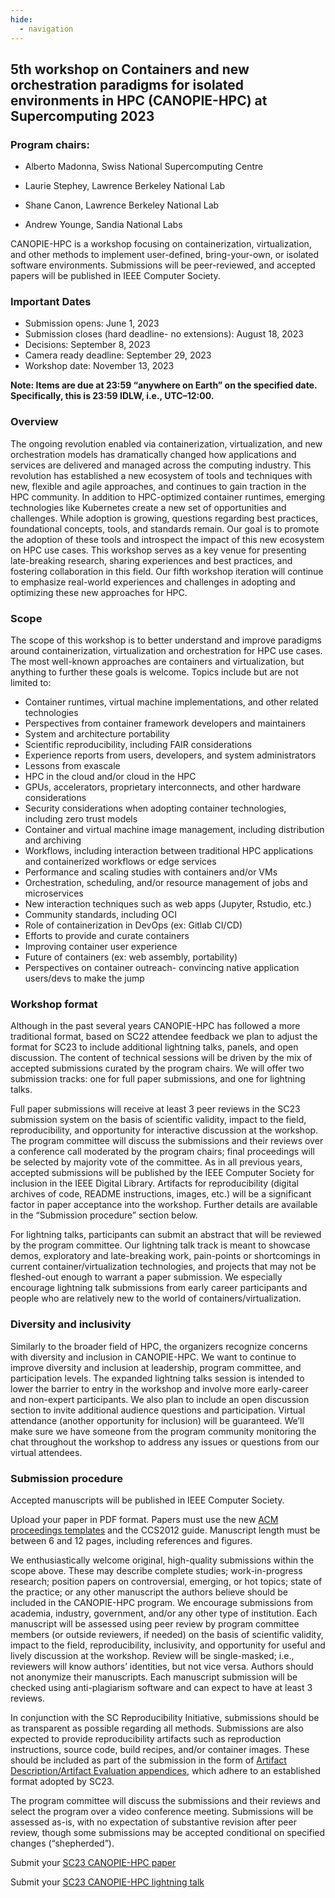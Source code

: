 ```yaml
---
hide:
  - navigation
---
```


## 5th workshop on Containers and new orchestration paradigms for isolated environments in HPC (CANOPIE-HPC) at Supercomputing 2023

### Program chairs:

* Alberto Madonna, Swiss National Supercomputing Centre
* Laurie Stephey, Lawrence Berkeley National Lab

* Shane Canon, Lawrence Berkeley National Lab
* Andrew Younge, Sandia National Labs

CANOPIE-HPC is a workshop focusing on containerization, virtualization, and
other methods to implement user-defined, bring-your-own, or isolated software
environments. Submissions will be peer-reviewed, and accepted papers will be
published in IEEE  Computer Society.

### Important Dates

* Submission opens:    June 1, 2023
* Submission closes (hard deadline- no extensions):    August 18, 2023
* Decisions:    September 8, 2023
* Camera ready deadline:    September 29, 2023
* Workshop date:    November 13, 2023

**Note: Items are due at 23:59 “anywhere on Earth” on the specified date. Specifically, this is 23:59 IDLW, i.e., UTC–12:00.**

### Overview

The ongoing revolution enabled via containerization, virtualization, and new
orchestration models has dramatically changed how applications and services are
delivered and managed across the computing industry. This revolution has
established a new ecosystem of tools and techniques with new, flexible and
agile approaches, and continues to gain traction in the HPC community. In
addition to HPC-optimized container runtimes, emerging technologies like
Kubernetes create a new set of opportunities and challenges. While adoption is
growing, questions regarding best practices, foundational concepts, tools, and
standards remain. Our goal is to promote the adoption of these tools and
introspect the impact of this new ecosystem on HPC use cases. This workshop
serves as a key venue for presenting late-breaking research, sharing
experiences and best practices, and fostering collaboration in this field. Our
fifth workshop iteration will continue to emphasize real-world experiences and
challenges in adopting and optimizing these new approaches for HPC.

### Scope

The scope of this workshop is to better understand and improve paradigms around
containerization, virtualization and orchestration for HPC use cases. The most
well-known approaches are containers and virtualization, but anything to
further these goals is welcome. Topics include but are not limited to:

* Container runtimes, virtual machine implementations, and other related technologies
* Perspectives from container framework developers and  maintainers
* System and architecture portability
* Scientific reproducibility, including FAIR considerations 
* Experience reports from users, developers, and system administrators
* Lessons from exascale
* HPC in the cloud and/or cloud in the HPC
* GPUs, accelerators, proprietary interconnects, and other hardware considerations
* Security considerations when adopting container technologies, including zero trust models
* Container and virtual machine image management, including distribution and archiving
* Workflows, including interaction between traditional HPC applications and containerized workflows or edge services
* Performance and scaling studies with containers and/or VMs
* Orchestration, scheduling, and/or resource management of jobs and microservices
* New interaction techniques such as web apps (Jupyter, Rstudio, etc.)
* Community standards, including OCI 
* Role of containerization in DevOps (ex: Gitlab CI/CD) 
* Efforts to provide and curate containers
* Improving container user experience
* Future of containers (ex: web assembly, portability) 
* Perspectives on container outreach- convincing native application users/devs to make the jump

### Workshop format

Although in the past several years CANOPIE-HPC has followed a more traditional
format, based on SC22 attendee feedback we plan to adjust the format for SC23
to include additional lightning talks, panels, and open discussion. The content
of technical sessions will be driven by the mix of accepted submissions curated
by the program chairs. We will offer two submission tracks: one for full paper
submissions, and one for lightning talks. 

Full paper submissions will receive at least 3 peer reviews in the SC23
submission system on the basis of scientific validity, impact to the field,
reproducibility, and opportunity for interactive discussion at the workshop.
The program committee will discuss the submissions and their reviews over a
conference call moderated by the program chairs; final proceedings will be
selected by majority vote of the committee. As in all previous years, accepted
submissions will be published by the IEEE Computer Society for inclusion in the
IEEE Digital Library. Artifacts for reproducibility (digital archives of code,
README instructions, images, etc.) will be a significant factor in paper
acceptance into the workshop. Further details are available in the “Submission
procedure” section below.

For lightning talks, participants can submit an abstract that will be reviewed
by the program committee. Our lightning talk track is meant to showcase demos,
exploratory and late-breaking work, pain-points or shortcomings in current
container/virtualization technologies, and projects that may not be fleshed-out
enough to warrant a paper submission. We especially encourage lightning talk
submissions from early career participants and people who are relatively new to
the world of containers/virtualization.

### Diversity and inclusivity

Similarly to the broader field of HPC, the organizers recognize concerns with
diversity and inclusion in CANOPIE-HPC. We want to continue to improve
diversity and inclusion at leadership, program committee, and participation
levels.  The expanded lightning talks session is intended to lower the barrier
to entry in the workshop and involve more early-career and non-expert
participants. We also plan to include an open discussion section to invite
additional audience questions and participation.  Virtual attendance (another
opportunity for inclusion) will be guaranteed. We’ll make sure we have someone
from the program community monitoring the chat throughout the workshop to
address any issues or questions from our virtual attendees.  

### Submission procedure

Accepted manuscripts will be published in IEEE Computer Society.

Upload your paper in PDF format. Papers must use the new [ACM proceedings
templates](https://www.acm.org/publications/proceedings-template) and the CCS2012 guide.
Manuscript length must
be between 6 and 12 pages, including references and figures.

We enthusiastically welcome original, high-quality submissions within the scope
above. These may describe complete studies; work-in-progress research; position
papers on controversial, emerging, or hot topics; state of the practice; or any
other manuscript the authors believe should be included in the CANOPIE-HPC
program. We encourage submissions from academia, industry, government, and/or
any other type of institution.  Each manuscript will be assessed using peer
review by program committee members (or outside reviewers, if needed) on the
basis of scientific validity, impact to the field, reproducibility,
inclusivity, and opportunity for useful and lively discussion at the workshop.
Review will be single-masked; i.e., reviewers will know authors’ identities,
but not vice versa. Authors should not anonymize their manuscripts. Each
manuscript submission will be checked using anti-plagiarism software and can
expect to have at least 3 reviews.

In conjunction with the SC Reproducibility Initiative, submissions should be as
transparent as possible regarding all methods. Submissions are also expected to
provide reproducibility artifacts such as reproduction instructions, source
code, build recipes, and/or container images. These should be included as part
of the submission in the form of 
[Artifact Description/Artifact Evaluation appendices](https://sc23.supercomputing.org/program/papers/reproducibility-appendices-badges/),
which adhere to an established format adopted by SC23.

The program committee will discuss the submissions and their reviews and select
the program over a video conference meeting. Submissions will be assessed
as-is, with no expectation of substantive revision after peer review, though
some submissions may be accepted conditional on specified changes
(“shepherded”).

Submit your [SC23 CANOPIE-HPC paper](https://submissions.supercomputing.org/?page=Submit&id=SC23WorkshopCANOPIEHPCSubmission&site=sc23)

Submit your [SC23 CANOPIE-HPC lightning talk](https://submissions.supercomputing.org/?page=Submit&id=SC23WorkshopCANOPIEHPCLightningTalkSubmission&site=sc23)

